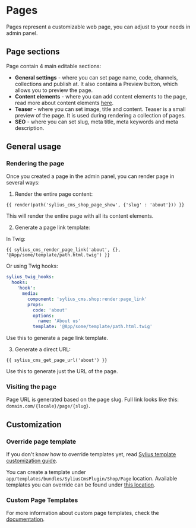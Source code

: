 # Pages

Pages represent a customizable web page, you can adjust to your needs in admin panel.

## Page sections

Page contain 4 main editable sections:
- **General settings** - where you can set page name, code, channels, collections and publish at. It also contains a Preview button, which allows you to preview the page.
- **Content elements** - where you can add content elements to the page, read more about content elements [here](content_elements.md).
- **Teaser** - where you can set image, title and content. Teaser is a small preview of the page. It is used during rendering a collection of pages.
- **SEO** - where you can set slug, meta title, meta keywords and meta description.

## General usage

### Rendering the page

Once you created a page in the admin panel, you can render page in several ways:

1. Render the entire page content:

```twig
{{ render(path('sylius_cms_shop_page_show', {'slug' : 'about'})) }}
```
This will render the entire page with all its content elements.

2. Generate a page link template:

In Twig:
```twig
{{ sylius_cms_render_page_link('about', {}, '@App/some/template/path.html.twig') }}
```
Or using Twig hooks:
```yaml
sylius_twig_hooks:
  hooks:
    'hook':
      media:
        component: 'sylius_cms.shop:render:page_link'
        props:
          code: 'about'
          options:
            name: 'About us'
          template: '@App/some/template/path.html.twig'
```
Use this to generate a page link template.

3. Generate a direct URL:

```twig
{{ sylius_cms_get_page_url('about') }}
```
Use this to generate just the URL of the page.

### Visiting the page

Page URL is generated based on the page slug. Full link looks like this: `domain.com/{locale}/page/{slug}`.

## Customization

### Override page template

If you don't know how to override templates yet,
read [Sylius template customization guide](http://docs.sylius.org/en/latest/customization/template.html).

You can create a template under `app/templates/bundles/SyliusCmsPlugin/Shop/Page` location.
Available templates you can override can be found under [this location](../templates/Shop/Page).

### Custom Page Templates

For more information about custom page templates, check the [documentation](templates.md).
